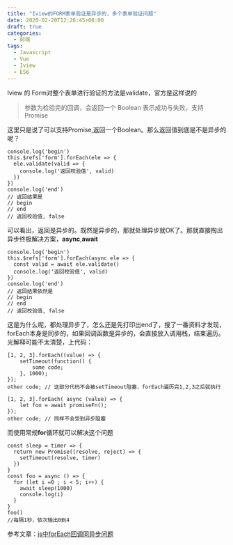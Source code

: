 ```yaml
---
title: "Iview的FORM表单验证是异步的，多个表单验证问题"
date: 2020-02-20T12:26:45+08:00
draft: true
categories:
  - 前端
tags:
  - Javascript
  - Vue
  - Iview
  - ES6
---
```




Iview 的 Form对整个表单进行验证的方法是validate，官方是这样说的
>参数为检验完的回调，会返回一个 Boolean 表示成功与失败，支持 Promise

这里只是说了可以支持Promise,返回一个Boolean。那么返回值到底是不是异步的呢？
```
console.log('begin')
this.$refs['form'].forEach(ele => {
  ele.validate(valid => {
    console.log('返回校验值', valid)
  })
})
console.log('end')
// 返回结果是
// begin
// end
// 返回校验值, false
```

可以看出，返回是异步的。既然是异步的，那就处理异步就OK了。那就直接掏出异步终极解决方案，**async**,**await**

```
console.log('begin')
this.$refs['form'].forEach(async ele => {
  const valid = await ele.validate()
  console.log('返回校验值', valid)
})
console.log('end')
// 返回结果依然是
// begin
// end
// 返回校验值, false
```

这是为什么呢，都处理异步了，怎么还是先打印出end了，搜了一番资料才发现，forEach本身是同步的，如果回调函数是异步的，会直接放入调用栈，结束遍历。光解释可能不太清楚，上代码：  

```
[1, 2, 3].forEach((value) => {
    setTimeout(function() {
        some code;
    }, 1000);
});
other code; // 这部分代码不会被setTimeout阻塞，forEach遍历完1,2,3之后就执行

[1, 2, 3].forEach( async (value) => {
    let foo = await promiseFn();
});
other code; // 同样不会受到异步阻塞
```

而使用常规**for**循环就可以解决这个问题

```
const sleep = timer => {
  return new Promise((resolve, reject) => {
    setTimeout(resolve, timer)
  })
}
const foo = async () => {
  for (let i =0 ; i < 5; i++) {
    await sleep(1000)
    console.log(i)
  }
}
foo()
//每隔1秒，依次输出0到4
```
参考文章：[js中forEach回调同异步问题](https://segmentfault.com/a/1190000018207183)
